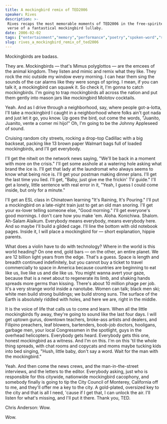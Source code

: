 ```yaml
---
title: A mockingbird remix of TED2006
speaker: Rives
description: >-
 Rives recaps the most memorable moments of TED2006 in the free-spirited rhyming
 verse of a fantastical mockingbird lullaby.
date: 2006-02-02
tags: ["entertainment","memory","performance","poetry","spoken-word","storytelling"]
slug: rives_a_mockingbird_remix_of_ted2006
---
```


Mockingbirds are badass.

They are. Mockingbirds — that's Mimus polyglottos — are the emcees of the animal
kingdom. They listen and mimic and remix what they like. They rock the mic outside my
window every morning. I can hear them sing the sounds of the car alarms like they were
songs of spring. I mean, if you can talk it, a mockingbird can squawk it. So check it, I'm
gonna to catch mockingbirds. I'm going to trap mockingbirds all across the nation and put
them gently into mason jars like mockingbird Molotov cocktails.

Yeah. And as I drive through a neighborhood, say, where people got-a-lotta, I'll take a
mockingbird I caught in a neighborhood where folks ain't got nada and just let it go, you
know. Up goes the bird, out come the words, "Juanito, Juanito, vente a comer mi hijo!" Oh,
I'm going to be the Johnny Appleseed of sound.

Cruising random city streets, rocking a drop-top Cadillac with a big backseat, packing
like 13 brown paper Walmart bags full of loaded mockingbirds, and I'll get
everybody.

I'll get the nitwit on the network news saying, "We'll be back in a moment with more on
the crisis." I'll get some asshole at a watering hole asking what brand the ice is. I'll
get that lady at the laundromat who always seems to know what being nice is. I'll get your
postman making dinner plans. I'll get the last time you lied. I'll get, "Baby, just give
me the frickin' TV guide." I'll get a lonely, little sentence with real error in it,
"Yeah, I guess I could come inside, but only for a minute."

I'll get an ESL class in Chinatown learning "It's Raining, It's Pouring." I'll put a
mockingbird on a late-night train just to get an old man snoring. I'll get your ex-lover
telling someone else, "Good morning." I'll get everyone's good mornings. I don't care how
you make 'em. Aloha. Konichiwa. Shalom. Ah-Salam Alaikum. Everybody means everybody, means
everybody here. And so maybe I'll build a gilded cage. I'll line the bottom with old
notebook pages. Inside it, I will place a mockingbird for — short explanation, hippie
parents.

What does a violin have to do with technology? Where in the world is this world heading?
On one end, gold bars — on the other, an entire planet. We are 12 billion light years from
the edge. That's a guess. Space is length and breadth continued indefinitely, but you
cannot buy a ticket to travel commercially to space in America because countries are
beginning to eat like us, live like us and die like us. You might wanna avert your gaze,
because that is a newt about to regenerate its limb, and shaking hands spreads more germs
than kissing. There's about 10 million phage per job. It's a very strange world inside a
nanotube. Women can talk; black men ski; white men build strong buildings; we build strong
suns. The surface of the Earth is absolutely riddled with holes, and here we are, right in
the middle.

It is the voice of life that calls us to come and learn. When all the little mockingbirds
fly away, they're going to sound like the last four days. I will get uptown gurus,
downtown teachers, broke-ass artists and dealers, and Filipino preachers, leaf blowers,
bartenders, boob-job doctors, hooligans, garbage men, your local Congressmen in the
spotlight, guys in the overhead helicopters. Everybody gets heard. Everybody gets this
one, honest mockingbird as a witness. And I'm on this. I'm on this 'til the whole thing
spreads, with chat rooms and copycats and moms maybe tucking kids into bed singing, "Hush,
little baby, don't say a word. Wait for the man with the mockingbird."

Yeah. And then come the news crews, and the man-in-the-street interviews, and the letters
to the editor. Everybody asking, just who is responsible for this citywide, nationwide
mockingbird cacophony, and somebody finally is going to tip the City Council of Monterey,
California off to me, and they'll offer me a key to the city. A gold-plated, oversized key
to the city and that is all I need, 'cause if I get that, I can unlock the air. I'll
listen for what's missing, and I'll put it there. Thank you, TED.

Chris Anderson: Wow.

Wow.

<!--
ad_duration=3.33
comment_count=58
event="TED2006"
external_start_time=0
intro_duration=11.82
is_subtitle_required="False"
is_talk_featured="True"
language="en"
language_swap="False"
native_language="en"
number_of_related_talks=6
number_of_speakers=1
number_of_subtitled_videos=26
number_of_tags=6
number_of_talk_download_languages=26
number_of_talk_more_resources=0
number_of_talk_recommendations=0
number_of_talks_take_actions=0
post_ad_duration=0.83
published_timestamp="2007-04-09 23:59:00"
recording_date="2006-02-02"
speaker_description="Performance poet, multimedia artist"
speaker_id=27
speaker_is_published=1
speaker_name="Rives"
talk_id=108
talk_name="A mockingbird remix of TED2006"
talks_tags=["entertainment","memory","performance","poetry","spoken-word","storytelling"]
url_audio="https://download.ted.com/talks/Rives_Mockingbird_2006.mp3?apikey=acme-roadrunner"
url_photo_speaker="https://pe.tedcdn.com/images/ted/ae0c178f2ef16b45c2791e5608ef84fd0f3d5850_254x191.jpg"
url_photo_talk="https://pe.tedcdn.com/images/ted/1292_480x360.jpg"
url_webpage="https://www.ted.com/talks/rives_a_mockingbird_remix_of_ted2006"
video_type_name="TED Stage Talk"
-->